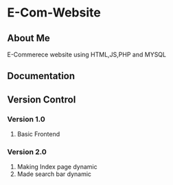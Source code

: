 # E-Com-Website
## About Me
E-Commerece website using HTML,JS,PHP and MYSQL 


## Documentation



## Version Control
### Version 1.0
1. Basic Frontend
### Version 2.0
1. Making Index page dynamic 
2. Made search bar dynamic


